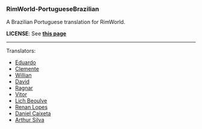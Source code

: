 ### RimWorld-PortugueseBrazilian

A Brazilian Portuguese translation for RimWorld.

**LICENSE**: See **[this page](http://ludeon.com/forums/index.php?topic=2933.0)**

------------------------
Translators:
- [Eduardo](https://github.com/eduardo0619)
- [Clemente](https://github.com/ClemensXV)
- [Willian](https://github.com/Srlimao)
- [David](https://github.com/Zer0Gaming)
- [Ragnar](https://github.com/RagnarLothbroke)
- [Vitor](https://github.com/VitorGlinski)
- [Lich Beoulve](https://github.com/lichbeoulve)
- [Renan Lopes](https://github.com/renan905)
- [Daniel Caixeta](https://github.com/DanielCXT)
- [Arthur Silva](https://github.com/ArxdSilva)
